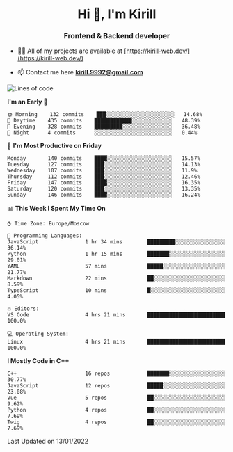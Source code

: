 <h1 align="center">Hi 👋, I'm Kirill</h1>
<h3 align="center">Frontend & Backend developer</h3>

- 👨‍💻 All of my projects are available at [https://kirill-web.dev/](https://kirill-web.dev/)

- 📫 Contact me here **kirill.9992@gmail.com**











<!--START_SECTION:waka-->
![Lines of code](https://img.shields.io/badge/From%20Hello%20World%20I%27ve%20Written-520%20Thousand%20lines%20of%20code-blue)

**I'm an Early 🐤** 

```text
🌞 Morning    132 commits    ███░░░░░░░░░░░░░░░░░░░░░░   14.68% 
🌆 Daytime    435 commits    ████████████░░░░░░░░░░░░░   48.39% 
🌃 Evening    328 commits    █████████░░░░░░░░░░░░░░░░   36.48% 
🌙 Night      4 commits      ░░░░░░░░░░░░░░░░░░░░░░░░░   0.44%

```
📅 **I'm Most Productive on Friday** 

```text
Monday       140 commits    ████░░░░░░░░░░░░░░░░░░░░░   15.57% 
Tuesday      127 commits    ███░░░░░░░░░░░░░░░░░░░░░░   14.13% 
Wednesday    107 commits    ███░░░░░░░░░░░░░░░░░░░░░░   11.9% 
Thursday     112 commits    ███░░░░░░░░░░░░░░░░░░░░░░   12.46% 
Friday       147 commits    ████░░░░░░░░░░░░░░░░░░░░░   16.35% 
Saturday     120 commits    ███░░░░░░░░░░░░░░░░░░░░░░   13.35% 
Sunday       146 commits    ████░░░░░░░░░░░░░░░░░░░░░   16.24%

```


📊 **This Week I Spent My Time On** 

```text
⌚︎ Time Zone: Europe/Moscow

💬 Programming Languages: 
JavaScript               1 hr 34 mins        █████████░░░░░░░░░░░░░░░░   36.14% 
Python                   1 hr 15 mins        ███████░░░░░░░░░░░░░░░░░░   29.01% 
YAML                     57 mins             █████░░░░░░░░░░░░░░░░░░░░   21.77% 
Markdown                 22 mins             ██░░░░░░░░░░░░░░░░░░░░░░░   8.59% 
TypeScript               10 mins             █░░░░░░░░░░░░░░░░░░░░░░░░   4.05%

🔥 Editors: 
VS Code                  4 hrs 21 mins       █████████████████████████   100.0%

💻 Operating System: 
Linux                    4 hrs 21 mins       █████████████████████████   100.0%

```

**I Mostly Code in C++** 

```text
C++                      16 repos            ███████░░░░░░░░░░░░░░░░░░   30.77% 
JavaScript               12 repos            █████░░░░░░░░░░░░░░░░░░░░   23.08% 
Vue                      5 repos             ██░░░░░░░░░░░░░░░░░░░░░░░   9.62% 
Python                   4 repos             ██░░░░░░░░░░░░░░░░░░░░░░░   7.69% 
Twig                     4 repos             ██░░░░░░░░░░░░░░░░░░░░░░░   7.69%

```



 Last Updated on 13/01/2022
<!--END_SECTION:waka-->
